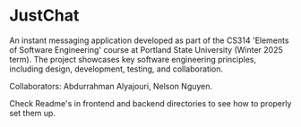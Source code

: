 # JustChat
An instant messaging application developed as part of the CS314 'Elements of Software Engineering' course at Portland State University (Winter 2025 term). The project showcases key software engineering principles, including design, development, testing, and collaboration.

Collaborators: Abdurrahman Alyajouri, Nelson Nguyen.

Check Readme's in frontend and backend directories to see how to properly set them up.
